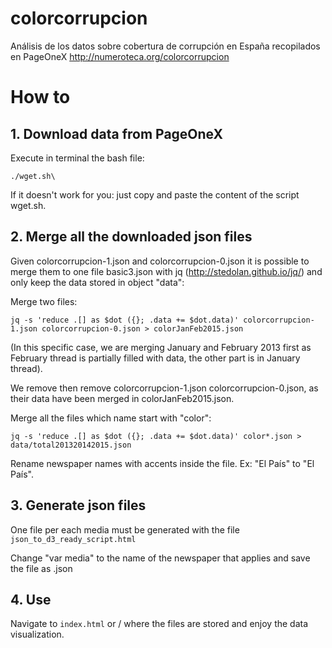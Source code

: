 # colorcorrupcion
Análisis de los datos sobre cobertura de corrupción en España recopilados en PageOneX
http://numeroteca.org/colorcorrupcion

# How to

## 1. Download data from PageOneX

Execute in terminal the bash file:

`./wget.sh\`

If it doesn't work for you: just copy and paste the content of the script wget.sh.
  
## 2. Merge all the downloaded json files

Given colorcorrupcion-1.json and colorcorrupcion-0.json it is possible to merge them to one file basic3.json with jq (http://stedolan.github.io/jq/) and only keep the data stored in object "data":

Merge two files:

`jq -s 'reduce .[] as $dot ({}; .data += $dot.data)' colorcorrupcion-1.json colorcorrupcion-0.json > colorJanFeb2015.json`

(In this specific case, we are merging January and February 2013 first as February thread is partially filled with data, the other part is in January thread).  

We remove then remove colorcorrupcion-1.json colorcorrupcion-0.json, as their data have been merged in colorJanFeb2015.json.
  
Merge all the files which name start with "color":

`jq -s 'reduce .[] as $dot ({}; .data += $dot.data)' color*.json > data/total201320142015.json`
  
Rename newspaper names with accents inside the file. Ex: "El País" to "El País".

## 3. Generate json files

One file per each media must be generated with the file `json_to_d3_ready_script.html`

Change "var media" to the name of the newspaper that applies and save the file as .json

## 4. Use

Navigate to `index.html` or / where the files are stored and enjoy the data visualization.
